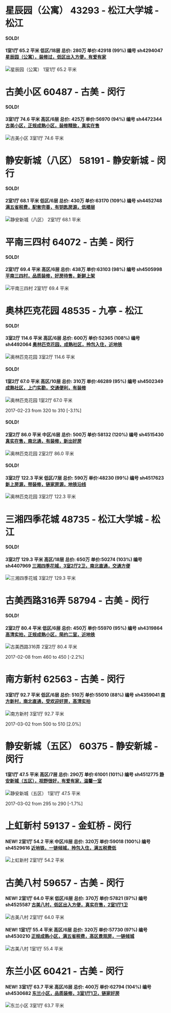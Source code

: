 # 星辰园（公寓） 43293 - 松江大学城 - 松江

#### SOLD!
#### 1室1厅 65.2 平米 低区/18层 总价: 280万 单价:42918 (99%) 编号 sh4294047 [星辰园（公寓），装修过，低区出入方便，有爱有家](https://href.li/?http://sh.lianjia.com/ershoufang/sh4294047.html)

![星辰园（公寓） 1室1厅 65.2 平米](http://cdn1.dooioo.com/fetch/vp/fy/gi/20151211/52fea089-44ad-461e-a840-737a65a72e49.jpg_200x150.jpg)



    


# 古美小区 60487 - 古美 - 闵行

#### SOLD!
#### 3室1厅 74.6 平米 高区/6层 总价: 425万 单价:56970 (94%) 编号 sh4472344 [古美小区，正规成熟小区，装修精致，真实在售](https://href.li/?http://sh.lianjia.com/ershoufang/sh4472344.html)

![古美小区 3室1厅 74.6 平米](http://cdn1.dooioo.com/fetch/vp/fy/gi/20170103/7c3601cf-5b63-4788-a0b9-f0e92cf4fb28.jpg_200x150.jpg)



    


# 静安新城（八区） 58191 - 静安新城 - 闵行

#### SOLD!
#### 2室1厅 68.1 平米 低区/6层 总价: 430万 单价:63170 (109%) 编号 sh4452748 [满五省税费，配套完善，有钥匙房源，低楼层](https://href.li/?http://sh.lianjia.com/ershoufang/sh4452748.html)

![静安新城（八区） 2室1厅 68.1 平米](http://cdn1.dooioo.com/fetch/vp/fy/gi/20161223/bbbd0d76-4f6f-4a9b-b5b4-fd9cba38bedf.jpg_200x150.jpg)



    


# 平南三四村 64072 - 古美 - 闵行

#### SOLD!
#### 2室1厅 69.4 平米 高区/6层 总价: 438万 单价:63103 (98%) 编号 sh4505998 [平南三四村，品质装修，好房待售，新鲜上架](https://href.li/?http://sh.lianjia.com/ershoufang/sh4505998.html)

![平南三四村 2室1厅 69.4 平米](http://cdn1.dooioo.com/fetch/vp/fy/gi/20160902/e670b791-a5a4-45a1-909b-55630c13ccb4.jpg_200x150.jpg)



    


# 奥林匹克花园 48535 - 九亭 - 松江

#### SOLD!
#### 3室2厅 114.6 平米 高区/6层 总价: 600万 单价:52365 (108%) 编号 sh4492064 [奥林匹克花园，成熟社区，拎包入住，近地铁](https://href.li/?http://sh.lianjia.com/ershoufang/sh4492064.html)

![奥林匹克花园 3室2厅 114.6 平米](http://cdn1.dooioo.com/fetch/vp/fy/gi/20161202/0ee59231-365b-4fe2-bd10-7e4accbd2b83.jpg_200x150.jpg)



    
#### SOLD!
#### 1室2厅 67.0 平米 高区/10层 总价: 310万 单价:46289 (95%) 编号 sh4502349 [成熟社区，上门实勘，交通便利，有装修](https://href.li/?http://sh.lianjia.com/ershoufang/sh4502349.html)

![奥林匹克花园 1室2厅 67.0 平米](http://cdn1.dooioo.com/fetch/vp/fy/gi/20151106/01ec5401-5f37-4c45-a682-4f920c35495b.jpg_200x150.jpg)

2017-02-23 from 320 to 310 [-3.1%]

    
#### SOLD!
#### 2室2厅 86.0 平米 中区/6层 总价: 500万 单价:58132 (120%) 编号 sh4515430 [真实在售，南北通，有装修，新出好房](https://href.li/?http://sh.lianjia.com/ershoufang/sh4515430.html)

![奥林匹克花园 2室2厅 86.0 平米](http://cdn1.dooioo.com/fetch/vp/fy/gi/20160109/60226416-2a9c-4204-87b7-81034b128630.jpg_200x150.jpg)



    
#### SOLD!
#### 3室2厅 122.3 平米 低区/7层 总价: 590万 单价:48230 (99%) 编号 sh4517623 [新上房源，带装修，链家房源，地铁沿线](https://href.li/?http://sh.lianjia.com/ershoufang/sh4517623.html)

![奥林匹克花园 3室2厅 122.3 平米](http://cdn7.dooioo.com/static/img/new-version/default_block.png)



    


# 三湘四季花城 48735 - 松江大学城 - 松江

#### SOLD!
#### 3室2厅 129.3 平米 高区/18层 总价: 650万 单价:50274 (103%) 编号 sh4407969 [三湘四季花城，3室2厅2卫，南北直通，交通方便](https://href.li/?http://sh.lianjia.com/ershoufang/sh4407969.html)

![三湘四季花城 3室2厅 129.3 平米](http://cdn7.dooioo.com/static/img/new-version/default_block.png)



    


# 古美西路316弄 58794 - 古美 - 闵行

#### SOLD!
#### 2室2厅 80.4 平米 低区/6层 总价: 450万 单价:55970 (95%) 编号 sh4319864 [高清实拍，正规成熟小区，简约二室，近地铁](https://href.li/?http://sh.lianjia.com/ershoufang/sh4319864.html)

![古美西路316弄 2室2厅 80.4 平米](http://cdn1.dooioo.com/fetch/vp/fy/gi/20161007/64593b4b-782d-4970-b2c0-b26283a91237.jpg_200x150.jpg)

2017-02-08 from 460 to 450 [-2.2%]

    


# 南方新村 62563 - 古美 - 闵行

#### 3室1厅 92.7 平米 低区/6层 总价: 510万 单价:55010 (88%) 编号 sh4359041 [南方新村，南北直通，受欢迎好房，高清实拍](https://href.li/?http://sh.lianjia.com/ershoufang/sh4359041.html)

![南方新村 3室1厅 92.7 平米](http://cdn1.dooioo.com/fetch/vp/fy/gi/20161112/e6d17d44-a286-4aac-9245-63b01324d578.jpg_200x150.jpg)

2017-03-02 from 500 to 510 [2.0%]

    


# 静安新城（五区） 60375 - 静安新城 - 闵行

#### 1室1厅 47.5 平米 高区/7层 总价: 290万 单价:61001 (101%) 编号 sh4512775 [静安新城（五区），视野很好，有爱有家，温馨一室](https://href.li/?http://sh.lianjia.com/ershoufang/sh4512775.html)

![静安新城（五区） 1室1厅 47.5 平米](http://cdn1.dooioo.com/fetch/vp/fy/gi/20161022/9dcfe8e6-c54b-47b7-93e7-171a4487b931.jpg_200x150.jpg)

2017-03-02 from 295 to 290 [-1.7%]

    


# 上虹新村 59137 - 金虹桥 - 闵行

#### NEW! 2室1厅 54.2 平米 中区/6层 总价: 320万 单价:59018 (100%) 编号 sh4529616 [近地铁，一链倾城，拎包入住，满五税费低](https://href.li/?http://sh.lianjia.com/ershoufang/sh4529616.html)

![上虹新村 2室1厅 54.2 平米](http://cdn7.dooioo.com/static/img/new-version/default_block.png)

    


# 古美八村 59657 - 古美 - 闵行

#### NEW! 2室1厅 64.0 平米 低区/6层 总价: 370万 单价:57821 (97%) 编号 sh4525587 [古美八村，低区出入方便，真实在售，2室1厅1卫](https://href.li/?http://sh.lianjia.com/ershoufang/sh4525587.html)

![古美八村 2室1厅 64.0 平米](http://cdn1.dooioo.com/fetch/vp/fy/gi/20170226/2c168b82-2a04-4036-8230-bf161d124387.jpg_200x150.jpg)

    
#### NEW! 1室1厅 55.4 平米 高区/6层 总价: 320万 单价:57730 (97%) 编号 sh4530210 [正规成熟小区，满五省税费，高区景观房，一链倾城](https://href.li/?http://sh.lianjia.com/ershoufang/sh4530210.html)

![古美八村 1室1厅 55.4 平米](http://cdn1.dooioo.com/fetch/vp/fy/gi/20160821/1a88b292-370a-481f-aecb-f05bb9f1b3b8.jpg_200x150.jpg)

    


# 东兰小区 60421 - 古美 - 闵行

#### NEW! 3室1厅 63.7 平米 高区/6层 总价: 400万 单价:62794 (104%) 编号 sh4530682 [东兰小区，品质装修，3室1厅1卫，链家好房](https://href.li/?http://sh.lianjia.com/ershoufang/sh4530682.html)

![东兰小区 3室1厅 63.7 平米](http://cdn1.dooioo.com/fetch/vp/fy/gi/20161030/88ef6823-6706-4ba4-b02a-b3e99499fc8a.jpg_200x150.jpg)

    


